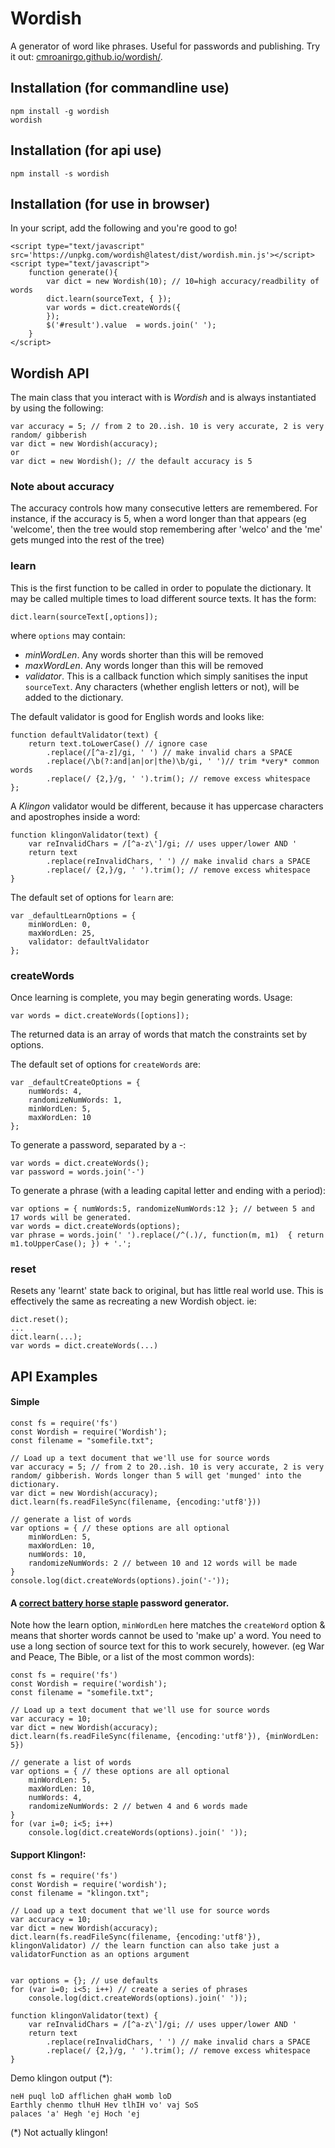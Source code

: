 # Wordish

A generator of word like phrases. Useful for passwords and publishing. Try it out: [cmroanirgo.github.io/wordish/](https://cmroanirgo.github.io/wordish/).

## Installation (for commandline use)

```
npm install -g wordish
wordish
```

## Installation (for api use)

```
npm install -s wordish
```


## Installation (for use in browser)

In your script, add the following and you're good to go!

```
<script type="text/javascript" src='https://unpkg.com/wordish@latest/dist/wordish.min.js'></script>
<script type="text/javascript">
	function generate(){
		var dict = new Wordish(10); // 10=high accuracy/readbility of words
		dict.learn(sourceText, { });
		var words = dict.createWords({
		});
		$('#result').value  = words.join(' ');
	}
</script>
```

## Wordish API

The main class that you interact with is _Wordish_ and is always instantiated by using the following:

```
var accuracy = 5; // from 2 to 20..ish. 10 is very accurate, 2 is very random/ gibberish
var dict = new Wordish(accuracy);
or
var dict = new Wordish(); // the default accuracy is 5
```

### Note about accuracy

The accuracy controls how many consecutive letters are remembered. For instance, if the accuracy is 5, when a word longer than that appears (eg 'welcome', then the tree would stop remembering after 'welco' and the 'me' gets munged into the rest of the tree)

### learn
This is the first function to be called in order to populate the dictionary. It may be called multiple times to load different source texts. It has the form:

```
dict.learn(sourceText[,options]);
```

where `options` may contain:
* _minWordLen_. Any words shorter than this will be removed
* _maxWordLen_. Any words longer than this will be removed
* _validator_. This is a callback function which simply sanitises the input `sourceText`. Any characters (whether english letters or not), will be added to the dictionary.

The default validator is good for English words and looks like:
```
function defaultValidator(text) {
	return text.toLowerCase() // ignore case
		.replace(/[^a-z]/gi, ' ') // make invalid chars a SPACE
		.replace(/\b(?:and|an|or|the)\b/gi, ' ')// trim *very* common words
		.replace(/ {2,}/g, ' ').trim(); // remove excess whitespace
};
```

A _Klingon_ validator would be different, because it has uppercase characters and apostrophes inside a word:
```
function klingonValidator(text) {
	var reInvalidChars = /[^a-z\']/gi; // uses upper/lower AND '
	return text 
		.replace(reInvalidChars, ' ') // make invalid chars a SPACE
		.replace(/ {2,}/g, ' ').trim(); // remove excess whitespace
}
```

The default set of options for `learn` are:

```
var _defaultLearnOptions = {
	minWordLen: 0,
	maxWordLen: 25,
	validator: defaultValidator
};
```

### createWords
Once learning is complete, you may begin generating words. Usage:

```
var words = dict.createWords([options]);
```

The returned data is an array of words that match the constraints set by options.

The default set of options for `createWords` are:

```
var _defaultCreateOptions = {
	numWords: 4,
	randomizeNumWords: 1,
	minWordLen: 5,
	maxWordLen: 10
};

```

To generate a password, separated by a _-_:

```
var words = dict.createWords();
var password = words.join('-')
```

To generate a phrase (with a leading capital letter and ending with a period):

```
var options = { numWords:5, randomizeNumWords:12 }; // between 5 and 17 words will be generated.
var words = dict.createWords(options);
var phrase = words.join(' ').replace(/^(.)/, function(m, m1)  { return m1.toUpperCase(); }) + '.';
```

### reset
Resets any 'learnt' state back to original, but has little real world use. This is effectively the same as recreating a new Wordish object. ie:

```
dict.reset();
...
dict.learn(...);
var words = dict.createWords(...)
```


## API Examples


#### Simple

```
const fs = require('fs')
const Wordish = require('Wordish');
const filename = "somefile.txt"; 

// Load up a text document that we'll use for source words
var accuracy = 5; // from 2 to 20..ish. 10 is very accurate, 2 is very random/ gibberish. Words longer than 5 will get 'munged' into the dictionary.
var dict = new Wordish(accuracy);
dict.learn(fs.readFileSync(filename, {encoding:'utf8'}))

// generate a list of words
var options = { // these options are all optional
	minWordLen: 5,
	maxWordLen: 10,
	numWords: 10,
	randomizeNumWords: 2 // between 10 and 12 words will be made
}
console.log(dict.createWords(options).join('-'));
```

#### A [correct battery horse staple](https://xkcd.com/936/) password generator.

Note how the learn option, `minWordLen` here matches the `createWord` option & means that shorter words cannot be used to 'make up' a word. You need to use a long section of source text for this to work securely, however. (eg War and Peace, The Bible, or a list of the most common words):


```
const fs = require('fs')
const Wordish = require('wordish');
const filename = "somefile.txt"; 

// Load up a text document that we'll use for source words
var accuracy = 10; 
var dict = new Wordish(accuracy);
dict.learn(fs.readFileSync(filename, {encoding:'utf8'}), {minWordLen: 5}) 

// generate a list of words
var options = { // these options are all optional
	minWordLen: 5,
	maxWordLen: 10,
	numWords: 4,
	randomizeNumWords: 2 // betwen 4 and 6 words made
}
for (var i=0; i<5; i++)
	console.log(dict.createWords(options).join(' '));
```

#### Support Klingon!:

```
const fs = require('fs')
const Wordish = require('wordish');
const filename = "klingon.txt"; 

// Load up a text document that we'll use for source words
var accuracy = 10; 
var dict = new Wordish(accuracy);
dict.learn(fs.readFileSync(filename, {encoding:'utf8'}), klingonValidator) // the learn function can also take just a validatorFunction as an options argument


var options = {}; // use defaults
for (var i=0; i<5; i++) // create a series of phrases
	console.log(dict.createWords(options).join(' '));

function klingonValidator(text) {
	var reInvalidChars = /[^a-z\']/gi; // uses upper/lower AND '
	return text 
		.replace(reInvalidChars, ' ') // make invalid chars a SPACE
		.replace(/ {2,}/g, ' ').trim(); // remove excess whitespace
}
```

Demo klingon output (*):

```
neH puql loD afflichen ghaH womb loD
Earthly chenmo tlhuH Hev tlhIH vo' vaj SoS
palaces 'a' Hegh 'ej Hoch 'ej
```

(*) Not actually klingon!